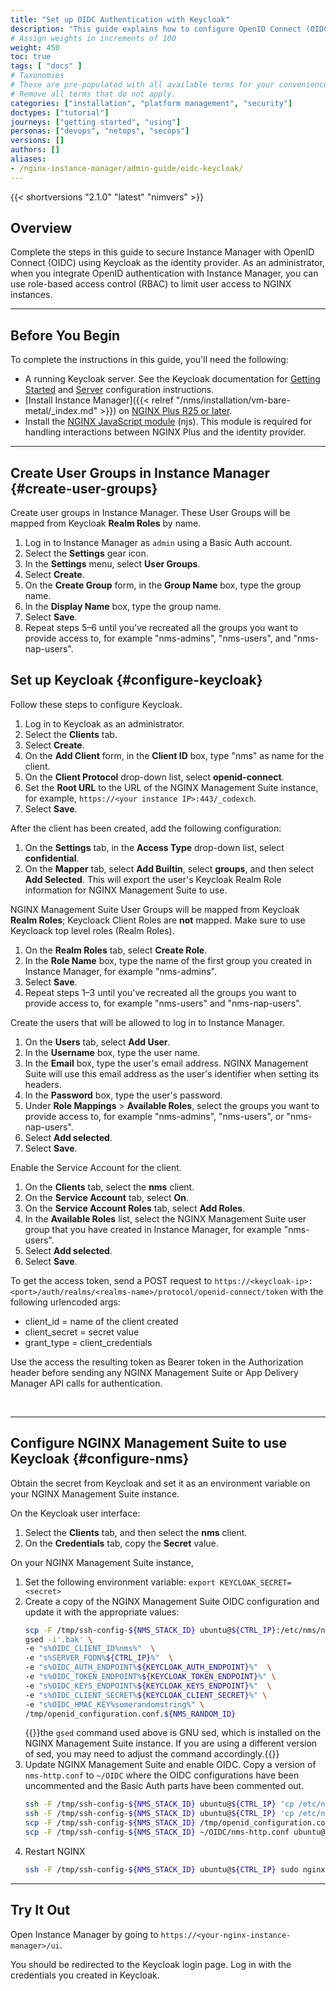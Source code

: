```yaml
---
title: "Set up OIDC Authentication with Keycloak"
description: "This guide explains how to configure OpenID Connect (OIDC) with Keycloak as the identity provider."
# Assign weights in increments of 100
weight: 450
toc: true
tags: [ "docs" ]
# Taxonomies
# These are pre-populated with all available terms for your convenience.
# Remove all terms that do not apply.
categories: ["installation", "platform management", "security"]
doctypes: ["tutorial"]
journeys: ["getting started", "using"]
personas: ["devops", "netops", "secops"]
versions: []
authors: []
aliases:
- /nginx-instance-manager/admin-guide/oidc-keycloak/
---
```


{{< shortversions "2.1.0" "latest" "nimvers" >}}

## Overview

Complete the steps in this guide to secure Instance Manager with OpenID Connect (OIDC) using Keycloak as the identity provider. As an administrator, when you integrate OpenID authentication with Instance Manager, you can use role-based access control (RBAC) to limit user access to NGINX instances.

---

## Before You Begin

To complete the instructions in this guide, you'll need the following:

- A running Keycloak server. See the Keycloak documentation for [Getting Started](https://www.keycloak.org/guides#getting-started) and [Server](https://www.keycloak.org/guides#server) configuration instructions.
- [Install Instance Manager]({{< relref "/nms/installation/vm-bare-metal/_index.md" >}}) on [NGINX Plus R25 or later](https://docs.nginx.com/nginx/admin-guide/installing-nginx/installing-nginx-plus/).
- Install the [NGINX JavaScript module](https://www.nginx.com/blog/introduction-nginscript/) (njs). This module is required for handling interactions between NGINX Plus and the identity provider.  

---
## Create User Groups in Instance Manager {#create-user-groups}

Create user groups in Instance Manager. These User Groups will be mapped from Keycloak **Realm Roles** by name. 

1. Log in to Instance Manager as `admin` using a Basic Auth account.
1. Select the **Settings** gear icon.
1. In the **Settings** menu, select **User Groups**.
1. Select **Create**.
1. On the **Create Group** form, in the **Group Name** box, type the group name.
1. In the **Display Name** box, type the group name.
1. Select **Save**.
1. Repeat steps 5–6 until you've recreated all the groups you want to provide access to, for example "nms-admins", "nms-users", and "nms-nap-users".


## Set up Keycloak {#configure-keycloak}

Follow these steps to configure Keycloak.

1. Log in to Keycloak as an administrator.
1. Select the **Clients** tab.
1. Select **Create**.
1. On the **Add Client** form, in the **Client ID** box, type "nms" as name for the client.
1. On the **Client Protocol** drop-down list, select **openid-connect**.
1. Set the **Root URL** to the URL of the NGINX Management Suite instance, for example, `https://<your instance IP>:443/_codexch`.
1. Select **Save**.

After the client has been created, add the following configuration:


1. On the **Settings** tab, in the **Access Type** drop-down list, select **confidential**.
1. On the **Mapper** tab, select **Add Builtin**, select **groups**, and then select **Add Selected**. This will export the user's Keycloak Realm Role information for NGINX Management Suite to use.

NGINX Management Suite User Groups will be mapped from Keycloak **Realm Roles**; Keycloack Client Roles are **not** mapped. Make sure to use Keycloack top level roles (Realm Roles).

1. On the **Realm Roles** tab, select **Create Role**.
1. In the **Role Name** box, type the name of the first group you created in Instance Manager, for example "nms-admins".
1. Select **Save**.
1. Repeat steps 1–3 until you've recreated all the groups you want to provide access to, for example "nms-users" and "nms-nap-users".

Create the users that will be allowed to log in to Instance Manager.

1. On the **Users** tab, select **Add User**.
1. In the **Username** box, type the user name.
1. In the **Email** box, type the user's email address. NGINX Management Suite will use this email address as the user's identifier when setting its headers.
1. In the **Password** box, type the user's password.
1. Under **Role Mappings** > **Available Roles**, select the groups you want to provide access to, for example "nms-admins", "nms-users", or "nms-nap-users".
1. Select **Add selected**.
1. Select **Save**.

Enable the Service Account for the client.

1. On the **Clients** tab, select the **nms** client.
1. On the **Service Account** tab, select **On**.
1. On the **Service Account Roles** tab, select **Add Roles**.
1. In the **Available Roles** list, select the NGINX Management Suite user group that you have created in Instance Manager, for example "nms-users".
1. Select **Add selected**.
1. Select **Save**.

To get the access token, send a POST request to `https://<keycloak-ip>:<port>/auth/realms/<realms-name>/protocol/openid-connect/token` with the following urlencoded args:

- client_id = name of the client created
- client_secret = secret value
- grant_type = client_credentials


Use the access the resulting token as Bearer token in the Authorization header before sending any NGINX Management Suite or App Delivery Manager API calls for authentication.

</br>

---

## Configure NGINX Management Suite to use Keycloak {#configure-nms}

Obtain the secret from Keycloak and set it as an environment variable on your NGINX Management Suite instance.

On the Keycloak user interface:

1. Select the **Clients** tab, and then select the **nms** client.
1. On the **Credentials** tab, copy the **Secret** value.

On your NGINX Management Suite instance, 

1. Set the following environment variable: `export KEYCLOAK_SECRET=<secret>`
1. Create a copy of the NGINX Management Suite OIDC configuration and update it with the appropriate values:
    ```bash
    scp -F /tmp/ssh-config-${NMS_STACK_ID} ubuntu@${CTRL_IP}:/etc/nms/nginx/oidc/openid_configuration.conf /tmp/openid_configuration.conf.${NMS_RANDOM_ID}
    gsed -i'.bak' \
    -e "s%OIDC_CLIENT_ID%nms%"  \
    -e "s%SERVER_FQDN%${CTRL_IP}%"  \
    -e "s%OIDC_AUTH_ENDPOINT%${KEYCLOAK_AUTH_ENDPOINT}%"  \
    -e "s%OIDC_TOKEN_ENDPOINT%${KEYCLOAK_TOKEN_ENDPOINT}%" \
    -e "s%OIDC_KEYS_ENDPOINT%${KEYCLOAK_KEYS_ENDPOINT}%"  \
    -e "s%OIDC_CLIENT_SECRET%${KEYCLOAK_CLIENT_SECRET}%" \
    -e "s%OIDC_HMAC_KEY%somerandomstring%" \
    /tmp/openid_configuration.conf.${NMS_RANDOM_ID}
    ```
    {{<note>}}the `gsed` command used above is GNU sed, which is installed on the NGINX Management Suite instance. If you are using a different version of sed, you may need to adjust the command accordingly.{{</note>}}
1. Update NGINX Management Suite and enable OIDC. Copy a version of `nms-http.conf` to `~/OIDC` where the OIDC configurations have been uncommented and the Basic Auth parts have been commented out.
    ```bash
    ssh -F /tmp/ssh-config-${NMS_STACK_ID} ubuntu@${CTRL_IP} 'cp /etc/nms/nginx/oidc/openid_configuration.conf ~/openid_configuration.conf.orig'
    ssh -F /tmp/ssh-config-${NMS_STACK_ID} ubuntu@${CTRL_IP} 'cp /etc/nginx/conf.d/nms-http.conf ~/nms-http.conf.orig'
    scp -F /tmp/ssh-config-${NMS_STACK_ID} /tmp/openid_configuration.conf.${NMS_RANDOM_ID} ubuntu@${CTRL_IP}:/etc/nms/nginx/oidc/openid_configuration.conf
    scp -F /tmp/ssh-config-${NMS_STACK_ID} ~/OIDC/nms-http.conf ubuntu@${CTRL_IP}:/etc/nginx/conf.d/nms-http.conf
1. Restart NGINX
    ```bash
    ssh -F /tmp/ssh-config-${NMS_STACK_ID} ubuntu@${CTRL_IP} sudo nginx -s reload
    ```

---

## Try It Out

Open Instance Manager by going to `https://<your-nginx-instance-manager>/ui`.

You should be redirected to the Keycloak login page. Log in with the credentials you created in Keycloak.